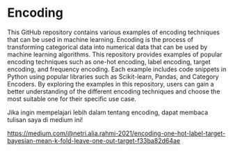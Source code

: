 # Encoding
This GitHub repository contains various examples of encoding techniques that can be used in machine learning. Encoding is the process of transforming categorical data into numerical data that can be used by machine learning algorithms. This repository provides examples of popular encoding techniques such as one-hot encoding, label encoding, target encoding, and frequency encoding. Each example includes code snippets in Python using popular libraries such as Scikit-learn, Pandas, and Category Encoders. By exploring the examples in this repository, users can gain a better understanding of the different encoding techniques and choose the most suitable one for their specific use case.

Jika ingin mempelajari lebih dalam tentang encoding, dapat membaca tulisan saya di medium ini!

https://medium.com/@netri.alia.rahmi-2021/encoding-one-hot-label-target-bayesian-mean-k-fold-leave-one-out-target-f33ba82d64ae

